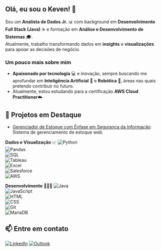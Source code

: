 ## Olá, eu sou o Keven! 👋

Sou um **Analista de Dados Jr.** 📊 com background em **Desenvolvimento Full Stack (Java)** ☕ e formação em **Análise e Desenvolvimento de Sistemas** 🎓.  
Atualmente, trabalho transformando dados em **insights** e **visualizações** para apoiar as decisões de negócio.

### Um pouco mais sobre mim
- **Apaixonado por tecnologia** 💻 e inovação, sempre buscando me aprofundar em **Inteligência Artificial** 🧠 e **Robótica** 🤖, áreas nas quais pretendo contribuir no futuro.
- Atualmente, estou estudando para a certificação **AWS Cloud Practitioner**☁️
 
## 🚀 Projetos em Destaque
- [Gerenciador de Estoque com Ênfase em Segurança da Informação](https://github.com/Martinelii/SmartStock-TCC): Sistema de gerenciamento de estoque web.

**Dados e Visualização** 📈
![Python](https://img.shields.io/badge/Python-3670A0?style=for-the-badge&logo=python&logoColor=ffdd54)  
![Pandas](https://img.shields.io/badge/Pandas-150458?style=for-the-badge&logo=pandas&logoColor=white)  
![SQL](https://img.shields.io/badge/SQL-336791?style=for-the-badge&logo=postgresql&logoColor=white)  
![Tableau](https://img.shields.io/badge/Tableau-E97627?style=for-the-badge&logo=tableau&logoColor=white)  
![Excel](https://img.shields.io/badge/Excel-217346?style=for-the-badge&logo=microsoft-excel&logoColor=white)  
![Salesforce](https://img.shields.io/badge/Salesforce-00A1E0?style=for-the-badge&logo=salesforce&logoColor=white)  
![AWS](https://img.shields.io/badge/AWS-232F3E?style=for-the-badge&logo=amazon-aws&logoColor=white)  

**Desenvolvimento**  👨🏻‍💻
![Java](https://img.shields.io/badge/Java-ED8B00?style=for-the-badge&logo=openjdk&logoColor=white)  
![JavaScript](https://img.shields.io/badge/JavaScript-F7DF1E?style=for-the-badge&logo=javascript&logoColor=black)  
![HTML](https://img.shields.io/badge/HTML5-E34F26?style=for-the-badge&logo=html5&logoColor=white)  
![CSS](https://img.shields.io/badge/CSS3-1572B6?style=for-the-badge&logo=css3&logoColor=white)  
![Git](https://img.shields.io/badge/Git-F05033?style=for-the-badge&logo=git&logoColor=white)  
![MariaDB](https://img.shields.io/badge/MariaDB-003545?style=for-the-badge&logo=mariadb&logoColor=white) 

## 📫 Entre em contato
[![LinkedIn](https://img.shields.io/badge/LinkedIn-0077B5?style=for-the-badge&logo=linkedin&logoColor=white)](https://www.linkedin.com/in/keven-martineli/)
[![Outlook](https://img.shields.io/badge/Outlook-0078D4?style=for-the-badge&logo=microsoft-outlook&logoColor=white)](mailto:kevenmartineli@outlook.com)

